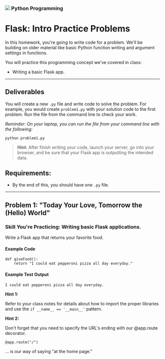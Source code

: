 ### ![](https://ga-dash.s3.amazonaws.com/production/assets/logo-9f88ae6c9c3871690e33280fcf557f33.png) Python Programming

<!---
This assignment was developed by Kevin

Questions? Comments?
1. Log an issue to this repo to alert me of a problem.
2. Suggest an edit yourself by forking this repo, making edits, and submitting a pull request with your changes back to our master branch.
3. Hit me up on Slack at @kevin.coyle.
--->

# Flask: Intro Practice Problems

In this homework, you're going to write code for a problem. We'll be building on older material like basic Python function writing and argument settings in functions.

You will practice this programming concept we've covered in class:
* Writing a basic Flask app.

------------

## Deliverables

You will create a new `.py` file and write code to solve the problem. For example, you would create `problem1.py` with your solution code to the first problem. Run the file from the command line to check your work.

*Reminder: On your laptop, you can run the file from your command line with the following:*

```
python problem1.py
```

> **Hint**: After finish writing your code, launch your server, go into your browser, and be sure that your Flask app is outputting the intended data.


## Requirements:

* By the end of this, you should have one `.py` file.

------------

## Problem 1: "Today Your Love, Tomorrow the (Hello) World"

### Skill You're Practicing: Writing basic Flask applications.

Write a Flask app that returns your favorite food.

#### Example Code
```
def giveFood():
    return "I could eat pepperoni pizza all day everyday."
```

#### Example Test Output
```
I could eat pepperoni pizza all day everyday.
```

**Hint 1:**

Refer to your class notes for details about how to import the proper libraries and use the `if __name__ == '__main__'` pattern.

**Hint 2:**

Don't forget that you need to specify the URL's ending with our @app.route decorator.

```
@app.route("/")
```

... is our way of saying "at the home page."
